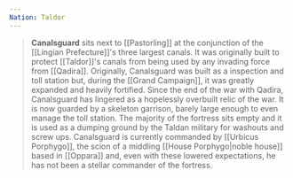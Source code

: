 ```yaml
---
Nation: Taldor
---
```

> **Canalsguard** sits next to [[Pastorling]] at the conjunction of the [[Lingian Prefecture]]'s three largest canals. It was originally built to protect [[Taldor]]'s canals from being used by any invading force from [[Qadira]]. Originally, Canalsguard was built as a inspection and toll station but, during the [[Grand Campaign]], it was greatly expanded and heavily fortified. Since the end of the war with Qadira, Canalsguard has lingered as a hopelessly overbuilt relic of the war. It is now guarded by a skeleton garrison, barely large enough to even manage the toll station. The majority of the fortress sits empty and it is used as a dumping ground by the Taldan military for washouts and screw ups. Canalsguard is currently commanded by [[Urbicus Porphygo]], the scion of a middling [[House Porphygo|noble house]] based in [[Oppara]] and, even with these lowered expectations, he has not been a stellar commander of the fortress.